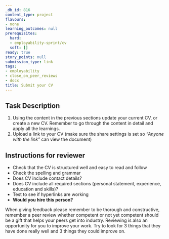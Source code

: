 ```yaml
---
_db_id: 816
content_type: project
flavours:
- none
learning_outcomes: null
prerequisites:
  hard:
  - employability-sprint/cv
  soft: []
ready: true
story_points: null
submission_type: link
tags:
- employability
- close_on_peer_reviews
- docx
title: Submit your CV
---
```


## Task Description
1. Using the content in the previous sections update your current CV, or create a new CV. Remember to go through the content in detail and apply all the learnings. 
2. Upload a link to your CV (make sure the share settings is set so *“Anyone with the link”* can view the document)

## Instructions for reviewer
- Check that the CV is structured well and easy to read and follow
- Check the spelling and grammar
- Does CV include contact details?
- Does CV include all required sections (personal statement, experience, education and skills)?
- Test to see if hyperlinks are working
- **Would you hire this person?**

When giving feedback please remember to be thorough and constructive, remember a peer review whether competent or not yet competent should be a gift that helps your peers get into industry. Reviewing is also an opportunity for you to improve your work. Try to look for 3 things that they have done really well and 3 things they could improve on.

